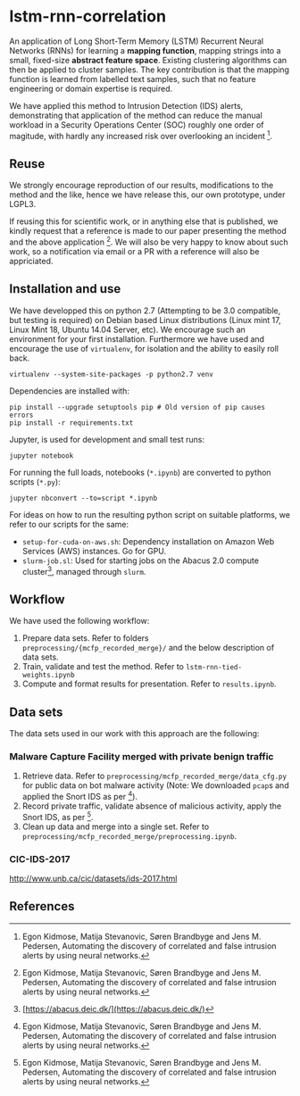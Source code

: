 # lstm-rnn-correlation #

An application of Long Short-Term Memory (LSTM) Recurrent Neural
Networks (RNNs) for learning a **mapping function**, mapping strings
into a small, fixed-size **abstract feature space**. Existing
clustering algorithms can then be applied to cluster samples. The key
contribution is that the mapping function is learned from labelled
text samples, such that no feature engineering or domain expertise is
required.

We have applied this method to Intrusion Detection (IDS) alerts,
demonstrating that application of the method can reduce the manual
workload in a Security Operations Center (SOC) roughly one order of
magitude, with hardly any increased risk over overlooking an incident
[^kidmose2017].

## Reuse ##

We strongly encourage reproduction of our results, modifications to
the method and the like, hence we have release this, our own
prototype, under LGPL3.

If reusing this for scientific work, or in anything else that is
published, we kindly request that a reference is made to our paper
presenting the method and the above application [^kidmose2017].  We
will also be very happy to know about such work, so a notification via
email or a PR with a reference will also be appriciated.

## Installation and use ##

We have developped this on python 2.7 (Attempting to be 3.0
compatible, but testing is required) on Debian based Linux
distributions (Linux mint 17, Linux Mint 18, Ubuntu 14.04 Server,
etc). We encourage such an environment for your first installation.
Furthermore we have used and encourage the use of `virtualenv`, for
isolation and the ability to easily roll back.

    virtualenv --system-site-packages -p python2.7 venv

Dependencies are installed with:

    pip install --upgrade setuptools pip # Old version of pip causes errors
    pip install -r requirements.txt

Jupyter, is used for development and small test
runs:

    jupyter notebook

For running the full loads, notebooks (`*.ipynb`) are converted to
python scripts (`*.py`):

    jupyter nbconvert --to=script *.ipynb

For ideas on how to run the resulting python script on suitable
platforms, we refer to our scripts for the same:

 * `setup-for-cuda-on-aws.sh`: Dependency installation on Amazon Web
   Services (AWS) instances. Go for GPU.
 * `slurm-job.sl`: Used for starting jobs on the Abacus 2.0 compute
   cluster[^abacus], managed through `slurm`.

## Workflow ##

We have used the following workflow:

 1. Prepare data sets. Refer to folders
    `preprocessing/{mcfp_recorded_merge}/` and the below description
    of data sets.
 2. Train, validate and test the method. Refer to
    `lstm-rnn-tied-weights.ipynb`
 3. Compute and format results for presentation. Refer to
    `results.ipynb`.

## Data sets ##

The data sets used in our work with this approach are the following:

### Malware Capture Facility merged with private benign traffic ###

 1. Retrieve data. Refer to `preprocessing/mcfp_recorded_merge/data_cfg.py` for
    public data on bot malware activity (Note: We downloaded `pcap`s
    and applied the Snort IDS as per [^kidmose2017]).
 2. Record private traffic, validate absence of malicious activity,
    apply the Snort IDS, as per [^kidmose2017].
 3. Clean up data and merge into a single set. Refer to
    `preprocessing/mcfp_recorded_merge/preprocessing.ipynb`.

### CIC-IDS-2017 ###

http://www.unb.ca/cic/datasets/ids-2017.html

## References ##

[^kidmose2017]: Egon Kidmose, Matija Stevanovic, Søren Brandbyge and
  Jens M. Pedersen, Automating the discovery of correlated and false
  intrusion alerts by using neural networks.

[^abacus]: [https://abacus.deic.dk/](https://abacus.deic.dk/)
